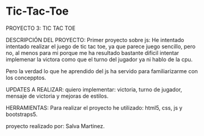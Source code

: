 # Tic-Tac-Toe
PROYECTO 3: TIC TAC TOE

DESCRIPCIÓN DEL PROYECTO:
Primer proyecto sobre js: 
He intentado intentado realizar el juego de tic tac toe,
ya que parece juego sencillo, pero no, al menos para mi
porque me ha resultado bastante dificil intentar implemenar
la victora como que el turno del jugador ya ni hablo de la cpu.

Pero la verdad lo que he aprendido del js ha servido para familiarizarme
con los concepptos.

UPDATES A REALIZAR:
quiero implementar: victoria, turno de jugador, mensaje de victoria y 
mejoras de estilos.

HERRAMIENTAS:
Para realizar el proyecto he utilizado:
html5, css, js y bootstraps5.

proyecto realizado por: Salva Martinez.